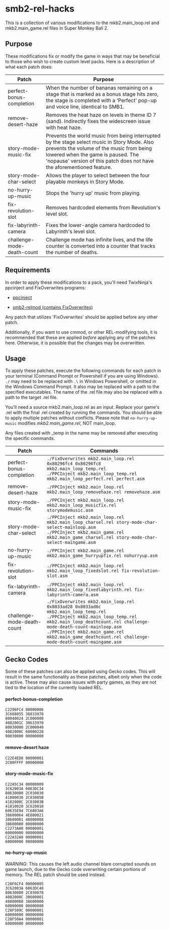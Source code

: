 # smb2-rel-hacks
This is a collection of various modifications to the mkb2.main\_loop.rel and mkb2.main\_game.rel files in Super Monkey Ball 2.

## Purpose
These modifications fix or modify the game in ways that may be beneficial to those who wish to create custom level packs. Here is a description of what each patch does:

| Patch | Purpose |
| ----- | ------- |
| perfect-bonus-completion | When the number of bananas remaining on a stage that is marked as a bonus stage hits zero, the stage is completed with a 'Perfect' pop-up and voice line, identical to SMB1. |
| remove-desert-haze | Removes the heat haze on levels in theme ID 7 (sand). Indirectly fixes the widescreen issue with heat haze.
| story-mode-music-fix | Prevents the world music from being interrupted by the stage select music in Story Mode. Also prevents the volume of the music from being lowered when the game is paused. The 'nopause' version of this patch does not have the aforementioned feature. |
| story-mode-char-select | Allows the player to select between the four playable monkeys in Story Mode. |
| no-hurry-up-music | Stops the 'hurry up' music from playing. |
| fix-revolution-slot | Removes hardcoded elements from Revolution's level slot. |
| fix-labyrinth-camera | Fixes the lower-angle camera hardcoded to Labyrinth's level slot. |
| challenge-mode-death-count | Challenge mode has infinite lives, and the life counter is converted into a counter that tracks the number of deaths. |

## Requirements
In order to apply these modifications to a pack, you'll need TwixNinja's ppcinject and FixOverwrites programs:

* [ppcinject](https://github.com/tuckergs/ppc-inject)

* [smb2-relmod (contains FixOverwrites)](https://github.com/tuckergs/smb2-relmod)

Any patch that utilizes 'FixOverwrites' should be applied before any other patch.

Additionally, if you want to use cmmod, or other REL-modifying tools, it is recommended that these are applied *before* applying any of the patches here. Otherwise, it is possible that the changes may be overwritten.

## Usage
To apply these patches, execute the following commands for each patch in your terminal (Command Prompt or Powershell if you are using Windows). `./` may need to be replaced with `.\` in Windows Powershell, or omitted in the Windows Command Prompt. It also may be replaced with a path to the specified executables. The name of the .rel file may also be replaced with a path to the target .rel file.

You'll need a source mkb2.main\_loop.rel as an input. Replace your game's .rel with the final .rel created by running the commands. You should be able to apply multiple patches without conflicts. Please note that `no-hurry-up-music` modifies *mkb2.main_game.rel*, NOT main\_loop.

Any files created with _temp in the name may be removed after executing the specific commands.

| Patch | Commands |
| ----- | -------- |
| perfect-bonus-completion | `./FixOverwrites mkb2.main_loop.rel 0x80296fc4 0x80296fc8 mkb2.main_loop_temp.rel` <br> `./PPCInject mkb2.main_loop_temp.rel mkb2.main_loop_perfect.rel perfect.asm` |
| remove-desert-haze | `./PPCInject mkb2.main_loop.rel mkb2.main_loop_removehaze.rel removehaze.asm` |
| story-mode-music-fix | `./PPCInject mkb2.main_loop.rel mkb2.main_loop_musicfix.rel storymodemusic.asm` |
| story-mode-char-select | `./PPCInject mkb2.main_loop.rel mkb2.main_loop_charsel.rel story-mode-char-select-mainloop.asm` <br> `./PPCInject mkb2.main_game.rel mkb2.main_game_charsel.rel story-mode-char-select-maingame.asm` |
| no-hurry-up-music | `./PPCInject mkb2.main_game.rel mkb2.main_game_hurryupfix.rel nohurryup.asm` |
| fix-revolution-slot | `./PPCInject mkb2.main_loop.rel mkb2.main_loop_fixedslot.rel fix-revolution-slot.asm` |
| fix-labyrinth-camera | `./PPCInject mkb2.main_loop.rel mkb2.main_loop_fixedlabyrinth.rel fix-labyrinth-camera.asm` |
| challenge-mode-death-count | `./FixOverwrites mkb2.main_loop.rel 0x8033ad28 0x8033ad6c mkb2.main_loop_temp.rel` <br> `./PPCInject mkb2.main_loop_temp.rel mkb2.main_loop_deathcount.rel challenge-mode-death-count-mainloop.asm` <br> `./PPCInject mkb2.main_game.rel mkb2.main_game_deathcount.rel challenge-mode-death-count-maingame.asm` | 

## Gecko Codes
Some of these patches can also be applied using Gecko codes. This will result in the same functionality as these patches, albeit only when the code is active. These may also cause issues with party games, as they are not tied to the location of the currently loaded REL.

#### perfect-bonus-completion
```
C2296FC4 00000006
3C608055 38833970
80040024 2C000000
4082001C 38633970
80030000 2C000040
4082000C 60000228
90030000 00000000
```

#### remove-desert haze
```
C22E4ED8 00000001
2C00FFFF 00000000
```

#### story-mode-music-fix
```
C22A5C34 00000009
3C62003A 6063DC34
80630000 2C030030
41800030 2C03005B
4182000C 2C03003B
41810020 3C620010
60635E94 7C6803A6
38600064 4E800021
38600001 48000008
38600000 00000000
C2273AA0 00000001
60000000 00000000
C22A32A8 00000001
60000000 00000000
```

#### no-hurry-up-music
*WARNING*: This causes the left audio channel blare corrupted sounds on game launch, due to the Gecko code overwriting certain portions of memory. The REL patch should be used instead.
```
C28F6CF4 00000005
3C62003A 6063DC40
80630000 2C030078
4082000C 38600001
48000008 38600000
60000000 00000000
C28F509C 00000001
60000000 00000000
C28F50A4 00000001
60000000 00000000
```
